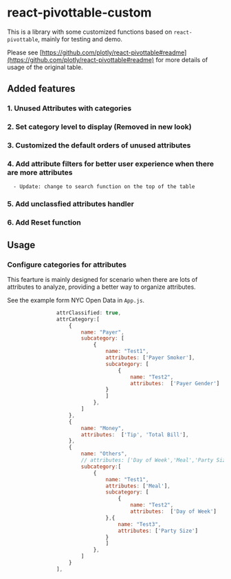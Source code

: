 # react-pivottable-custom
This is a library with some customized functions based on `react-pivottable`, mainly for testing and demo. 

Please see [https://github.com/plotly/react-pivottable#readme](https://github.com/plotly/react-pivottable#readme) for more details of usage of the original table.

## Added features

### 1. Unused Attributes with categories
### 2. Set category level to display (Removed in new look)
### 3. Customized the default orders of unused attributes 
### 4. Add attribute filters for better user experience when there are more attributes
      - Update: change to search function on the top of the table
### 5. Add unclassfied attributes handler
### 6. Add Reset function

## Usage 
### Configure categories for attributes
This fearture is mainly designed for scenario when there are lots of attributes to analyze, providing a better way to organize attributes.

See the example form NYC Open Data in `App.js`.

```JavaScript
                attrClassified: true,
                attrCategory:[
                    {
                        name: "Payer",
                        subcategory: [
                            {
                                name: "Test1",
                                attributes: ['Payer Smoker'],
                                subcategory: [
                                    {
                                        name: "Test2",
                                        attributes:  ['Payer Gender']
                                }
                                ]
                            },
                        ]
                    },
                    {
                        name: "Money",
                        attributes:  ['Tip', 'Total Bill'],
                    },
                    {
                        name: "Others",
                        // attributes: ['Day of Week','Meal','Party Size'],
                        subcategory:[
                            {
                                name: "Test1",
                                attributes: ['Meal'],
                                subcategory: [
                                    {
                                        name: "Test2",
                                        attributes:  ['Day of Week']
                                },{
                                    name: "Test3",
                                    attributes: ['Party Size']
                                }
                                ]
                            },
                        ]
                    }
                ],
```